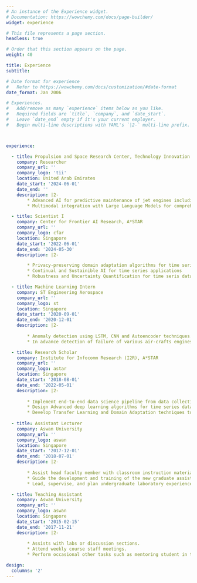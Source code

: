 ```yaml
---
# An instance of the Experience widget.
# Documentation: https://wowchemy.com/docs/page-builder/
widget: experience

# This file represents a page section.
headless: true

# Order that this section appears on the page.
weight: 40

title: Experience
subtitle:

# Date format for experience
#   Refer to https://wowchemy.com/docs/customization/#date-format
date_format: Jan 2006

# Experiences.
#   Add/remove as many `experience` items below as you like.
#   Required fields are `title`, `company`, and `date_start`.
#   Leave `date_end` empty if it's your current employer.
#   Begin multi-line descriptions with YAML's `|2-` multi-line prefix.



experience:

  - title: Propulsion and Space Research Center, Technology Innovation Institute 
    company: Researcher
    company_url: ''
    company_logo: 'tii'
    location: United Arab Emirates
    date_start: '2024-06-01'
    date_end: ''
    description: |2-
        * Advanced AI for predictive maintenance of jet engines including anomaly detection, fault diagnostics, and RUL estimation
        * Multimodal integration with Large Language Models for comprehensive engine health monitoring

  - title: Scientist I
    company: Center for Frontier AI Research, A*STAR
    company_url: ''
    company_logo: cfar
    location: Singapore
    date_start: '2022-06-01'
    date_end: '2024-05-30'
    description: |2-

        * Privacy-preserving domain adaptation algorithms for time series data
        * Continual and Sustainible AI for time series applications 
        * Robustness and Uncertainty Quantification for time seris data. 

  - title: Machine Learning Intern
    company: ST Engineering Aerospace
    company_url: ''
    company_logo: st
    location: Singapore
    date_start: '2020-09-01'
    date_end: '2020-12-01'
    description: |2-
        
        * Anomaly detection using LSTM, CNN and Autoencoder techniques. I have provided an improved arsenal to tackle future component Predictive Maintenance projects.
        * In advance detection of failure of various air-crafts engines using automatic feature extraction.

  - title: Research Scholar
    company: Institute for Infocomm Research (I2R), A*STAR
    company_url: ''
    company_logo: astar
    location: Singapore
    date_start: '2018-08-01'
    date_end: '2022-05-01'
    description: |2-
        
        * Implement end-to-end data science pipeline from data collection to machine learning model deployment for predictive maintenance tasks such as Anomaly detection, Fault Diagnosis, and Fault Prognosis
        * Design Advanced deep learning algorithms for time series data.
        * Develop Transfer Learning and Domain Adaptation techniques to address the challenges of real-world predictive maintenance.
        
  - title: Assistant Lecturer
    company: Aswan University
    company_url: ''
    company_logo: aswan
    location: Singapore
    date_start: '2017-12-01'
    date_end: '2018-07-01'
    description: |2-
        
        * Assist head faculty member with classroom instruction material, exams, and record keeping
        * Guide the development and training of the new graduate assistants
        * Lead, supervise, and plan undergraduate laboratory experience

  - title: Teaching Assistant 
    company: Aswan University
    company_url: ''
    company_logo: aswan
    location: Singapore
    date_start: '2015-02-15'
    date_end: '2017-11-21'
    description: |2-
        
        * Assists with labs or discussion sections.
        * Attend weekly course staff meetings.
        * Perform occasional other tasks such as mentoring student in the E-learning.

design:
  columns: '2'
---
```

